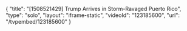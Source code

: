 {
    "title": "[1508521429] Trump Arrives in Storm-Ravaged Puerto Rico",
    "type": "solo",
    "layout": "iframe-static",
    "videoId": "123185600",
    "url": "\/tvpembed\/123185600"
}